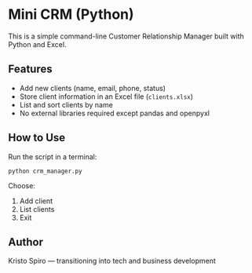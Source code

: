 # Mini CRM (Python)

This is a simple command-line Customer Relationship Manager built with Python and Excel.

## Features

- Add new clients (name, email, phone, status)
- Store client information in an Excel file (`clients.xlsx`)
- List and sort clients by name
- No external libraries required except pandas and openpyxl

## How to Use

Run the script in a terminal:

```
python crm_manager.py
```

Choose:
1. Add client
2. List clients
3. Exit

## Author

Kristo Spiro — transitioning into tech and business development
